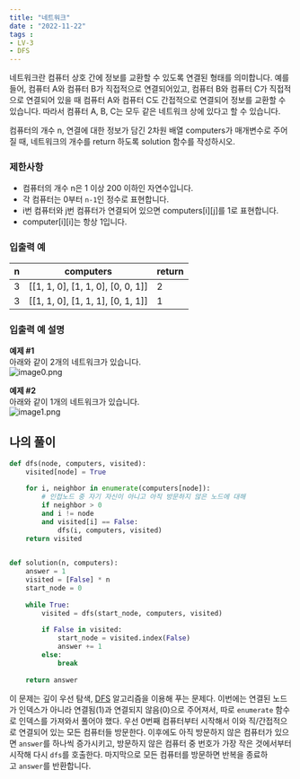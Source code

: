 ```yaml
---
title: "네트워크"
date : "2022-11-22"
tags :
- LV-3 
- DFS 
---
```


네트워크란 컴퓨터 상호 간에 정보를 교환할 수 있도록 연결된 형태를 의미합니다. 예를 들어, 컴퓨터 A와 컴퓨터 B가 직접적으로 연결되어있고, 컴퓨터 B와 컴퓨터 C가 직접적으로 연결되어 있을 때 컴퓨터 A와 컴퓨터 C도 간접적으로 연결되어 정보를 교환할 수 있습니다. 따라서 컴퓨터 A, B, C는 모두 같은 네트워크 상에 있다고 할 수 있습니다.

컴퓨터의 개수 n, 연결에 대한 정보가 담긴 2차원 배열 computers가 매개변수로 주어질 때, 네트워크의 개수를 return 하도록 solution 함수를 작성하시오.

### 제한사항

-   컴퓨터의 개수 n은 1 이상 200 이하인 자연수입니다.
-   각 컴퓨터는 0부터 `n-1`인 정수로 표현합니다.
-   i번 컴퓨터와 j번 컴퓨터가 연결되어 있으면 computers\[i]\[j]를 1로 표현합니다.
-   computer\[i]\[i]는 항상 1입니다.

### 입출력 예

| n   | computers                         | return |
| --- | --------------------------------- | ------ |
| 3   | \[[1, 1, 0], [1, 1, 0], [0, 0, 1]] | 2      |
| 3   | \[[1, 1, 0], [1, 1, 1], [0, 1, 1]] | 1      |

### 입출력 예 설명

**예제 #1**  
아래와 같이 2개의 네트워크가 있습니다.  
![image0.png](https://grepp-programmers.s3.amazonaws.com/files/ybm/5b61d6ca97/cc1e7816-b6d7-4649-98e0-e95ea2007fd7.png)

**예제 #2**  
아래와 같이 1개의 네트워크가 있습니다.  
![image1.png](https://grepp-programmers.s3.amazonaws.com/files/ybm/7554746da2/edb61632-59f4-4799-9154-de9ca98c9e55.png)

## 나의 풀이

```python
def dfs(node, computers, visited):
    visited[node] = True 
    
    for i, neighbor in enumerate(computers[node]):
        # 인접노드 중 자기 자신이 아니고 아직 방문하지 않은 노드에 대해 
        if neighbor > 0 
        and i != node 
        and visited[i] == False:
            dfs(i, computers, visited)
    return visited
    

def solution(n, computers):
    answer = 1
    visited = [False] * n
    start_node = 0
    
    while True:
        visited = dfs(start_node, computers, visited)
        
        if False in visited:
            start_node = visited.index(False)
            answer += 1
        else:
            break
    
    return answer
```

이 문제는 깊이 우선 탐색, [DFS](notes/algorithms/DFS,%20BFS.md) 알고리즘을 이용해 푸는 문제다. 이번에는 연결된 노드가 인덱스가 아니라 연결됨(1)과 연결되지 않음(0)으로 주어져서, 따로 `enumerate` 함수로 인덱스를 가져와서 풀어야 했다. 
우선 0번째 컴퓨터부터 시작해서 이와 직/간접적으로 연결되어 있는 모든 컴퓨터들 방문한다. 이후에도 아직 방문하지 않은 컴퓨터가 있으면 `answer`를 하나씩 증가시키고, 방문하지 않은 컴퓨터 중 번호가 가장 작은 것에서부터 시작해 다시 `dfs`를 호출한다. 마지막으로  모든 컴퓨터를 방문하면 반복을 종료하고 `answer`를 반환합니다.